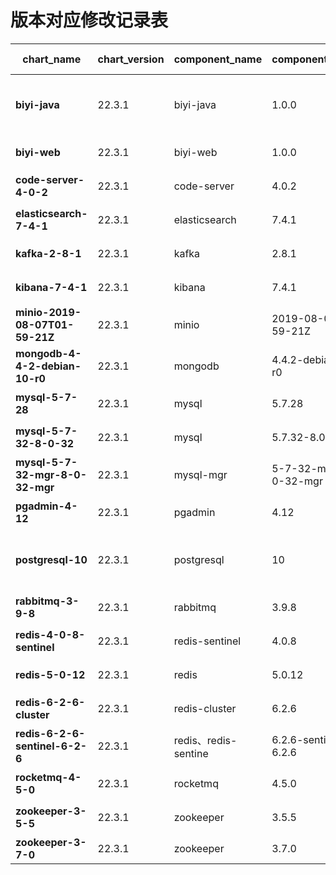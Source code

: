 
# 版本对应修改记录表
| chart_name                       | chart_version | component_name       | component_version     | update user | content             | date    |
|----------------------------------|---------------|----------------------|-----------------------|-------------|---------------------|---------|
**biyi-java**                    | 22.3.1        | biyi-java            | 1.0.0                 | 王宇          | 新增prometheus关闭监控开关   | 2022.10 |
**biyi-web**                     | 22.3.1        | biyi-web             | 1.0.0                 | wangjin_zz  | 统一版本,修改资源限额         | 2022.10 |
**code-server-4-0-2**            | 22.3.1        | code-server          | 4.0.2                 | wangjin_zz  | 统一版本,修改资源限额         | 2022.10 |
**elasticsearch-7-4-1**          | 22.3.1        | elasticsearch        | 7.4.1                 | wangjin_zz  | 统一版本,修改资源限额         | 2022.10 |
**kafka-2-8-1**                  | 22.3.1        | kafka                | 2.8.1                 | wangjin_zz  | 统一版本,修改资源限额         | 2022.10 |
**kibana-7-4-1**                 | 22.3.1        | kibana               | 7.4.1                 | wangjin_zz  | 统一版本,修改资源限额         | 2022.10 |
**minio-2019-08-07T01-59-21Z**   | 22.3.1        | minio                | 2019-08-07T01-59-21Z  | wangjin_zz  | 统一版本,修改资源限额         | 2022.10 |
**mongodb-4-4-2-debian-10-r0**   | 22.3.1        | mongodb              | 4.4.2-debian-10-r0    | wangjin_zz  | 统一版本,修改资源限额         | 2022.10 |
**mysql-5-7-28**                 | 22.3.1        | mysql                | 5.7.28                | wangjin_zz  | 统一版本,修改资源限额         | 2022.10 |
**mysql-5-7-32-8-0-32**          | 22.3.1        | mysql                | 5.7.32-8.0.32         | wangjin_zz  | 统一版本,修改资源限额         | 2022.10 |
**mysql-5-7-32-mgr-8-0-32-mgr**  | 22.3.1        | mysql-mgr            | 5-7-32-mgr-8-0-32-mgr | wangjin_zz  | 统一版本,修改资源限额         | 2022.10 |
**pgadmin-4-12**                 | 22.3.1        | pgadmin              | 4.12                  | wangjin_zz  | 统一版本,修改资源限额         | 2022.10 |
**postgresql-10**                | 22.3.1        | postgresql           | 10                    | 王宇        | 新增prometheus关闭监控开关  | 2022.10 |
**rabbitmq-3-9-8**               | 22.3.1        | rabbitmq             | 3.9.8                 | wangjin_zz  | 统一版本,修改资源限额         | 2022.10 |
**redis-4-0-8-sentinel**         | 22.3.1        | redis-sentinel       | 4.0.8                 | wangjin_zz  | 统一版本,修改资源限额         | 2022.10 |
**redis-5-0-12**                 | 22.3.1        | redis                | 5.0.12                | wangjin_zz  | 统一版本,修改资源限额         | 2022.10 |
**redis-6-2-6-cluster**          | 22.3.1        | redis-cluster        | 6.2.6                 | wangjin_zz  | 统一版本,修改资源限额         | 2022.10 |
**redis-6-2-6-sentinel-6-2-6**   | 22.3.1        | redis、redis-sentine  | 6.2.6-sentinel-6.2.6  | wangjin_zz  | 统一版本,修改资源限额         | 2022.10 |
**rocketmq-4-5-0**               | 22.3.1        | rocketmq             | 4.5.0                 | wangjin_zz  | 统一版本,修改资源限额         | 2022.10 |
**zookeeper-3-5-5**              | 22.3.1        | zookeeper            | 3.5.5                 | wangjin_zz  | 统一版本,修改资源限额         | 2022.10 |
**zookeeper-3-7-0**              | 22.3.1        | zookeeper            | 3.7.0                 | wangjin_zz  | 统一版本                | 2022.10 |

